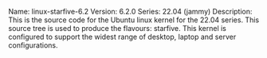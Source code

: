 Name:    linux-starfive-6.2
Version: 6.2.0
Series:  22.04 (jammy)
Description:
    This is the source code for the Ubuntu linux kernel for the 22.04 series. This
    source tree is used to produce the flavours: starfive.
    This kernel is configured to support the widest range of desktop, laptop and
    server configurations.
